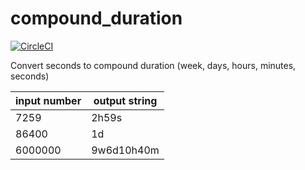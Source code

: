 # compound_duration

[![CircleCI](https://circleci.com/gh/nbari/compound_duration/tree/master.svg?style=svg)](https://circleci.com/gh/nbari/compound_duration/tree/master)

Convert seconds to compound duration (week, days, hours, minutes, seconds)

| input number | output string |
| ------------ | ------------- |
| 7259         | 2h59s |
| 86400        | 1d |
| 6000000      | 9w6d10h40m |
